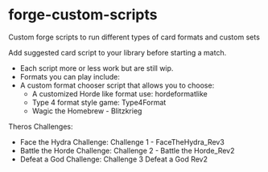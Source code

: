 # forge-custom-scripts
Custom forge scripts to run different types of card formats and custom sets

Add suggested card script to your library before starting a match. 
 - Each script more or less work but are still wip.
 - Formats you can play include:
 - A custom format chooser script that allows you to choose:
     - A customized Horde like format use: hordeformatlike
     - Type 4 format style game: Type4Format
     - Wagic the Homebrew - Blitzkrieg

Theros Challenges:
- Face the Hydra Challenge: Challenge 1 - FaceTheHydra_Rev3
- Battle the Horde Challenge: Challenge 2 - Battle the Horde_Rev2
- Defeat a God Challenge: Challenge 3 Defeat a God Rev2
